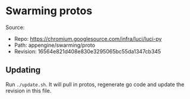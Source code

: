 # Swarming protos

Source:

*   Repo: https://chromium.googlesource.com/infra/luci/luci-py
*   Path: appengine/swarming/proto
*   Revision: 16564e821d408e830e3295065bc55da1347cb345

## Updating

Run `./update.sh`. It will pull in protos, regenerate go code and update the
revision in this file.
